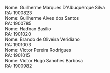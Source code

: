 Nome: Guilherme Marques D'Albuquerque Silva  
RA: 1900823  
Nome: Guilherme Alves dos Santos    
RA: 1900785  
Nome: Hadnan Basilio  
RA: 1901020  
Nome: Brando de Oliveira Veridiano  
RA: 1901003  
Nome: Victor Pereira Rodrigues  
RA: 1901015  
Nome: Víctor Hugo Sanches Barbosa  
RA: 1900982
